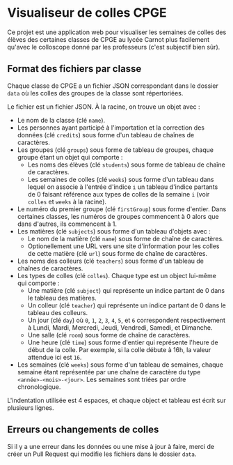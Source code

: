 # Visualiseur de colles CPGE

Ce projet est une application web pour visualiser les semaines de colles des
élèves des certaines classes de CPGE au lycée Carnot plus facilement qu'avec
le colloscope donné par les professeurs (c'est subjectif bien sûr).

## Format des fichiers par classe

Chaque classe de CPGE a un fichier JSON correspondant dans le dossier `data`
où les colles des groupes de la classe sont répertoriées.

Le fichier est un fichier JSON. À la racine, on trouve un objet avec :
* Le nom de la classe (clé `name`).
* Les personnes ayant participé à l'importation et la correction des données
  (clé `credits`) sous forme d'un tableau de chaînes de caractères.
* Les groupes (clé `groups`) sous forme de tableau de groupes, chaque groupe
  étant un objet qui comporte :
  * Les noms des élèves (clé `students`) sous forme de tableau de chaîne de
    caractères.
  * Les semaines de colles (clé `weeks`) sous forme d'un tableau dans lequel
    on associe à l'entrée d'indice `i` un tableau d'indice partants de 0
    faisant référence aux types de colles de la semaine `i` (voir `colles` et
    `weeks` à la
    racine).
* Le numéro du premier groupe (clé `firstGroup`) sous forme d'entier. Dans
  certaines classes, les numéros de groupes commencent à 0 alors que dans
  d'autres, ils commencent à 1.
* Les matières (clé `subjects`) sous forme d'un tableau d'objets avec :
  * Le nom de la matière (clé `name`) sous forme de chaîne de caractères.
  * Optionellement une URL vers une site d'information pour les colles de cette
    matière (clé `url`) sous forme de chaîne de caractères.
* Les noms des colleurs (clé `teachers`) sous forme d'un tableau de chaînes de
  caractères.
* Les types de colles (clé `colles`). Chaque type est un object lui-même qui
  comporte :
  * Une matière (clé `subject`) qui représente un indice partant de 0 dans le
    tableau des matières.
  * Un colleur (clé `teacher`) qui représente un indice partant de 0 dans le
    tableau des colleurs.
  * Un jour (clé `day`) où `0`, `1`, `2`, `3`, `4`, `5`, et `6` correspondent
    respectivement à Lundi, Mardi, Mercredi, Jeudi, Vendredi, Samedi, et
    Dimanche.
  * Une salle (clé `room`) sous forme de chaîne de caractères.
  * Une heure (clé `time`) sous forme d'entier qui représente l'heure de début
    de la colle. Par exemple, si la colle débute à 16h, la valeur attendue ici
    est `16`.
* Les semaines (clé `weeks`) sous forme d'un tableau de semaines, chaque semaine
  étant représentée par une chaîne de caractère du type 
  `<année>-<mois>-<jour>`. Les semaines sont triées par ordre chronologique.

L'indentation utilisée est 4 espaces, et chaque object et tableau est écrit sur
plusieurs lignes.

## Erreurs ou changements de colles

Si il y a une erreur dans les données ou une mise à jour à faire, merci de créer
un Pull Request qui modifie les fichiers dans le dossier `data`.
